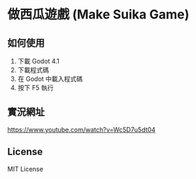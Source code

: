 # 做西瓜遊戲 (Make Suika Game)

## 如何使用

1. 下載 Godot 4.1
2. 下載程式碼
3. 在 Godot 中載入程式碼
5. 按下 F5 執行

## 實況網址

https://www.youtube.com/watch?v=Wc5D7u5dt04

## License

MIT License
